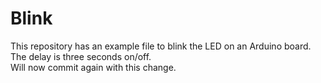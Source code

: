 # Blink

This repository has an example file to blink the LED on an Arduino board.  The delay is three seconds on/off.  
Will now commit again with this change.

